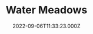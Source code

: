 ---
date: 2022-09-06T11:33:23.000Z
title: Water Meadows
latitude: 52.038561169492404
longitude: 0.7234260806208037
category: checkin
---